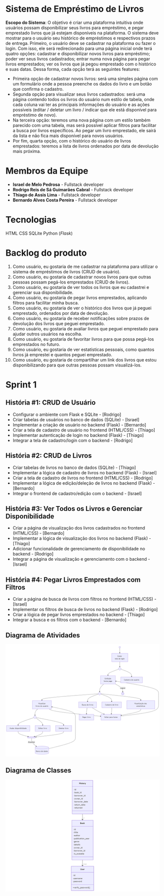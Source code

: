 # Sistema de Empréstimo de Livros
**Escopo do Sistema**: O objetivo é criar uma plataforma intuitiva onde usuários possam
disponibilizar seus livros para empréstimo, e pegar emprestado livros que já estejam disponíveis
na plataforma. O sistema deve mostrar para o usuário seu histórico de
empréstimos e respectivos prazos de entrega.
Primeiro, o usuário deve se cadastrar na plataforma ou fazer o login. Com isso, ele será redirecionado para uma página inicial onde terá quatro opções: cadastrar e disponibilizar novos livros para empréstimo; poder ver seus livros cadastrados; entrar numa nova página para pegar livros emprestados; ver os livros que já pegou emprestado com o histórico e suas datas.
Dessa forma, cada opção terá as seguintes features:
 - Primeira opção de cadastrar novos livros: será uma simples página com um formulário onde a pessoa preenche os dados do livro e um botão que confirma o cadastro.
 - Segunda opção para visualizar seus livros cadastrados: será uma página contendo todos os livros do usuário num estilo de tabela, onde cada coluna vai ter as principais informações do usuário e as ações possíveis (editar / deletar um livro / indicar que ele está disponível para empréstimo de novo).
 - Na terceira opção: teremos uma nova página com um estilo também parecido com uma tabela, mas será possível aplicar filtros para facilitar a busca por livros específicos. Ao pegar um livro emprestado, ele sairá da lista e não fica mais disponível para novos usuários.
 - Por fim, quarta opção, com o histórico do usuário de livros emprestados: teremos a lista de livros ordenados por data de devolução mais próxima.

# Membros da Equipe
- **Israel de Melo Pedrosa** - Fullstack developer
- **Rodrigo Reis de Sá Guimarães Cabral** - Fullstack developer 
- **Thiago de Assis Lima** - Fullstack developer
- **Bernardo Alves Costa Pereira** - Fullstack developer
  
# Tecnologias
  HTML
  CSS
  SQLite
  Python (_Flask_)

# Backlog do produto
1. Como usuário, eu gostaria de me cadastrar na plataforma para utilizar o sistema de empréstimos de livros (CRUD de usuário).
2. Como usuário, eu gostaria de cadastrar novos livros para que outras pessoas possam pegá-los emprestados (CRUD de livros).
3. Como usuário, eu gostaria de ver todos os livros que eu cadastrei e gerenciar sua disponibilidade.
4. Como usuário, eu gostaria de pegar livros emprestados, aplicando filtros para facilitar minha busca.
5. Como usuário, eu gostaria de ver o histórico dos livros que já peguei emprestado, ordenados por data de devolução.
6. Como usuário, eu gostaria de receber notificações sobre prazos de devolução dos livros que peguei emprestado.
7. Como usuário, eu gostaria de avaliar livros que peguei emprestado para ajudar outros usuários na escolha.
8. Como usuário, eu gostaria de favoritar livros para que possa pegá-los emprestados no futuro.
9. Como usuário, eu gostaria de ver estatísticas pessoais, como quantos livros já emprestei e quantos peguei emprestado.
10. Como usuário, eu gostaria de compartilhar um link dos livros que estou disponibilizando para que outras pessoas possam visualizá-los.

# Sprint 1
## História #1: CRUD de Usuário
- Configurar o ambiente com Flask e SQLite - [Rodrigo]
- Criar tabelas de usuários no banco de dados (SQLite) - [Israel]
- Implementar a criação de usuário no backend (Flask) - [Bernardo]
- Criar a tela de cadastro de usuário no frontend (HTML/CSS) - [Thiago]
- Implementar autenticação de login no backend (Flask) - [Thiago]
- Integrar a tela de cadastro/login com o backend - [Rodrigo]

## História #2: CRUD de Livros
- Criar tabelas de livros no banco de dados (SQLite) - [Thiago]
- Implementar a lógica de cadastro de livros no backend (Flask) - [Israel]
- Criar a tela de cadastro de livros no frontend (HTML/CSS) - [Rodrigo]
- Implementar a lógica de edição/deleção de livros no backend (Flask) - [Bernardo]
- Integrar o frontend de cadastro/edição com o backend - [Israel]

## História #3: Ver Todos os Livros e Gerenciar Disponibilidade
- Criar a página de visualização dos livros cadastrados no frontend (HTML/CSS) - [Bernardo]
- Implementar a lógica de visualização dos livros no backend (Flask) - [Thiago]
- Adicionar funcionalidade de gerenciamento de disponibilidade no backend - [Rodrigo]
- Integrar a página de visualização e gerenciamento com o backend - [Israel]

## História #4: Pegar Livros Emprestados com Filtros
- Criar a página de busca de livros com filtros no frontend (HTML/CSS) - [Israel]
- Implementar os filtros de busca de livros no backend (Flask) - [Rodrigo]
- Criar a lógica de pegar livros emprestados no backend - [Thiago]
- Integrar a busca e os filtros com o backend - [Bernardo]

## Diagrama de Atividades
  <p align="center">
   <img src="FlowUML.png?">
  </p>

## Diagrama de Classes
  <p align="center">
   <img src="ClassUML.png?">
  </p>
